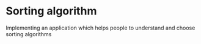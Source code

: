 # Sorting algorithm
Implementing an application which helps people to understand and choose sorting algorithms 
